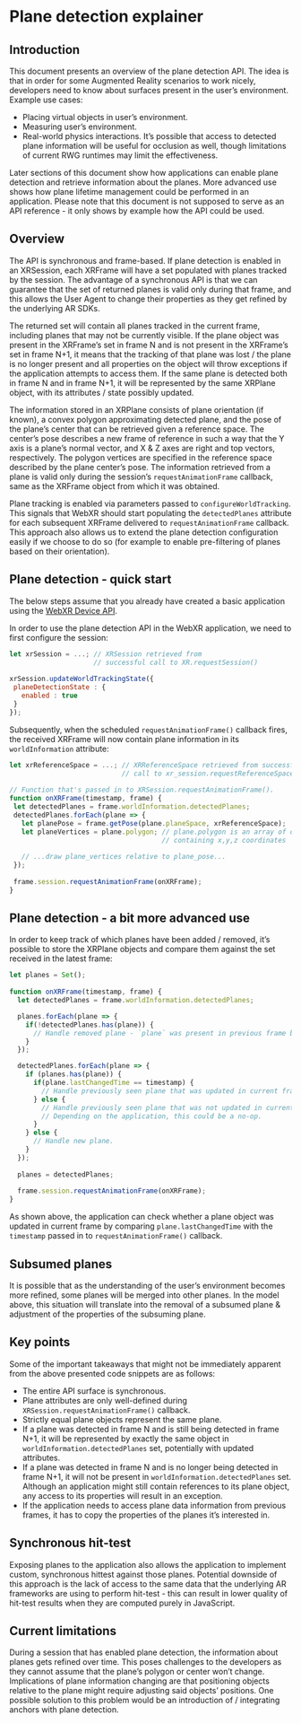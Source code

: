 # Plane detection explainer
## Introduction
This document presents an overview of the plane detection API. The idea is that in order for some Augmented Reality scenarios to work nicely, developers need to know about surfaces present in the user’s environment. Example use cases:
- Placing virtual objects in user’s environment.
- Measuring user’s environment.
- Real-world physics interactions.
It’s possible that access to detected plane information will be useful for occlusion as well, though limitations of current RWG runtimes may limit the effectiveness.

Later sections of this document show how applications can enable plane detection and retrieve information about the planes. More advanced use shows how plane lifetime management could be performed in an application. Please note that this document is not supposed to serve as an API reference - it only shows by example how the API could be used.

## Overview
The API is synchronous and frame-based. If plane detection is enabled in an XRSession, each XRFrame will have a set populated with planes tracked by the session. The advantage of a synchronous API is that we can guarantee that the set of returned planes is valid only during that frame, and this allows the User Agent to change their properties as they get refined by the underlying AR SDKs.

The returned set will contain all planes tracked in the current frame, including planes that may not be currently visible. If the plane object was present in the XRFrame’s set in frame N and is not present in the XRFrame’s set in frame N+1, it means that the tracking of that plane was lost / the plane is no longer present and all properties on the object will throw exceptions if the application attempts to access them. If the same plane is detected both in frame N and in frame N+1, it will be represented by the same XRPlane object, with its attributes / state possibly updated.

The information stored in an XRPlane consists of plane orientation (if known), a convex polygon approximating detected plane, and the pose of the plane’s center that can be retrieved given a reference space. The center’s pose describes a new frame of reference in such a way that the Y axis is a plane’s normal vector, and X & Z axes are right and top vectors, respectively. The polygon vertices are specified in the reference space described by the plane center’s pose. The information retrieved from a plane is valid only during the session’s `requestAnimationFrame` callback, same as the XRFrame object from which it was obtained.

Plane tracking is enabled via parameters passed to `configureWorldTracking`. This signals that WebXR should start populating the `detectedPlanes` attribute for each subsequent XRFrame delivered to `requestAnimationFrame` callback. This approach also allows us to extend the plane detection configuration easily if we choose to do so (for example to enable pre-filtering of planes based on their orientation).

## Plane detection - quick start
The below steps assume that you already have created a basic application using the [WebXR Device API](https://immersive-web.github.io/webxr/).

In order to use the plane detection API in the WebXR application, we need to first configure the session:
```javascript
let xrSession = ...; // XRSession retrieved from
                     // successful call to XR.requestSession()
 
xrSession.updateWorldTrackingState({
 planeDetectionState : {
   enabled : true
 }
});
```

Subsequently, when the scheduled `requestAnimationFrame()` callback fires, the received XRFrame will now contain plane information in its `worldInformation` attribute:
```javascript
let xrReferenceSpace = ...; // XRReferenceSpace retrieved from successful
                            // call to xr_session.requestReferenceSpace().
 
// Function that's passed in to XRSession.requestAnimationFrame().
function onXRFrame(timestamp, frame) {
 let detectedPlanes = frame.worldInformation.detectedPlanes;
 detectedPlanes.forEach(plane => {
   let planePose = frame.getPose(plane.planeSpace, xrReferenceSpace);
   let planeVertices = plane.polygon; // plane.polygon is an array of objects
                                      // containing x,y,z coordinates
   
   // ...draw plane_vertices relative to plane_pose...
 });
 
 frame.session.requestAnimationFrame(onXRFrame);
}
```

## Plane detection - a bit more advanced use
In order to keep track of which planes have been added / removed, it’s possible to store the XRPlane objects and compare them against the set received in the latest frame:

```javascript
let planes = Set();
 
function onXRFrame(timestamp, frame) {
  let detectedPlanes = frame.worldInformation.detectedPlanes;

  planes.forEach(plane => {
    if(!detectedPlanes.has(plane)) {
      // Handle removed plane - `plane` was present in previous frame but is no longer tracked.
    }
  });

  detectedPlanes.forEach(plane => {
    if (planes.has(plane)) {
      if(plane.lastChangedTime == timestamp) {
        // Handle previously seen plane that was updated in current frame.
      } else {
        // Handle previously seen plane that was not updated in current frame.
        // Depending on the application, this could be a no-op.
      }
    } else {
      // Handle new plane.
    }
  });
 
  planes = detectedPlanes;
 
  frame.session.requestAnimationFrame(onXRFrame);
}
```

As shown above, the application can check whether a plane object was updated in current frame by comparing `plane.lastChangedTime` with the `timestamp` passed in to `requestAnimationFrame()` callback.

## Subsumed planes
It is possible that as the understanding of the user’s environment becomes more refined, some planes will be merged into other planes. In the model above, this situation will translate into the removal of a subsumed plane & adjustment of the properties of the subsuming plane.

## Key points
Some of the important takeaways that might not be immediately apparent from the above presented code snippets are as follows:
- The entire API surface is synchronous.
- Plane attributes are only well-defined during `XRSession.requestAnimationFrame()` callback.
- Strictly equal plane objects represent the same plane.
- If a plane was detected in frame N and is still being detected in frame N+1, it will be represented by exactly the same object in `worldInformation.detectedPlanes` set, potentially with updated attributes. 
- If a plane was detected in frame N and is no longer being detected in frame N+1, it will not be present in `worldInformation.detectedPlanes` set. Although an application might still contain references to its plane object, any access to its properties will result in an exception.
- If the application needs to access plane data information from previous frames, it has to copy the properties of the planes it’s interested in.

## Synchronous hit-test
Exposing planes to the application also allows the application to implement custom, synchronous hittest against those planes. Potential downside of this approach is the lack of access to the same data that the underlying AR frameworks are using to perform hit-test - this can result in lower quality of hit-test results when they are computed purely in JavaScript.

## Current limitations
During a session that has enabled plane detection, the information about planes gets refined over time. This poses challenges to the developers as they cannot assume that the plane’s polygon or center won’t change. Implications of plane information changing are that positioning objects relative to the plane might require adjusting said objects’ positions. One possible solution to this problem would be an introduction of / integrating anchors with plane detection.
